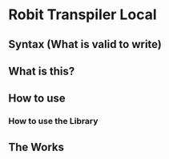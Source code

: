 # Robit Transpiler Local

## Syntax (What is valid to write)


## What is this?

## How to use

### How to use the Library

## The Works
